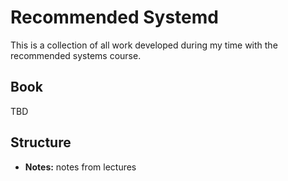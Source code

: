 # Recommended Systemd

This is a collection of all work developed during my time with the recommended systems course.

## Book

TBD

## Structure

- **Notes:** notes from lectures
